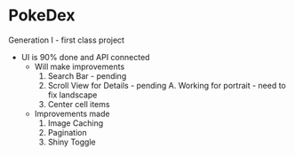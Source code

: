 # PokeDex
Generation I - first class project

- UI is 90% done and API connected
    * Will make improvements 
        1. Search Bar - pending
        2. Scroll View for Details - pending
            A. Working for portrait - need to fix landscape
        3. Center cell items
    * Improvements made
        1. Image Caching
        2. Pagination
        3. Shiny Toggle
